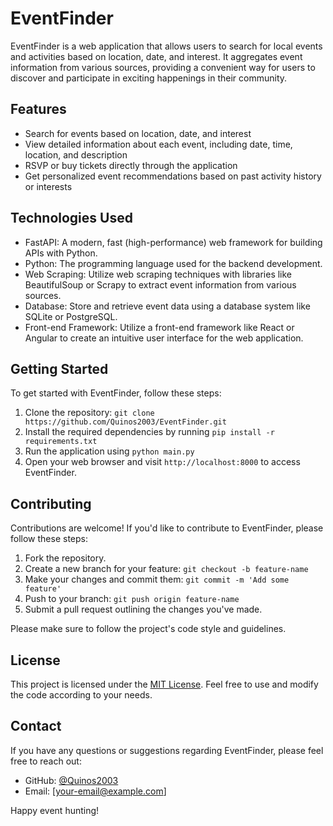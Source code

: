 # EventFinder

EventFinder is a web application that allows users to search for local events and activities based on location, date, and interest. It aggregates event information from various sources, providing a convenient way for users to discover and participate in exciting happenings in their community.

## Features

- Search for events based on location, date, and interest
- View detailed information about each event, including date, time, location, and description
- RSVP or buy tickets directly through the application
- Get personalized event recommendations based on past activity history or interests

## Technologies Used

- FastAPI: A modern, fast (high-performance) web framework for building APIs with Python.
- Python: The programming language used for the backend development.
- Web Scraping: Utilize web scraping techniques with libraries like BeautifulSoup or Scrapy to extract event information from various sources.
- Database: Store and retrieve event data using a database system like SQLite or PostgreSQL.
- Front-end Framework: Utilize a front-end framework like React or Angular to create an intuitive user interface for the web application.

## Getting Started

To get started with EventFinder, follow these steps:

1. Clone the repository: `git clone https://github.com/Quinos2003/EventFinder.git`
2. Install the required dependencies by running `pip install -r requirements.txt`
3. Run the application using `python main.py`
4. Open your web browser and visit `http://localhost:8000` to access EventFinder.

## Contributing

Contributions are welcome! If you'd like to contribute to EventFinder, please follow these steps:

1. Fork the repository.
2. Create a new branch for your feature: `git checkout -b feature-name`
3. Make your changes and commit them: `git commit -m 'Add some feature'`
4. Push to your branch: `git push origin feature-name`
5. Submit a pull request outlining the changes you've made.

Please make sure to follow the project's code style and guidelines.

## License

This project is licensed under the [MIT License](LICENSE). Feel free to use and modify the code according to your needs.

## Contact

If you have any questions or suggestions regarding EventFinder, please feel free to reach out:

- GitHub: [@Quinos2003](https://github.com/Quinos2003)
- Email: [your-email@example.com]

Happy event hunting!
